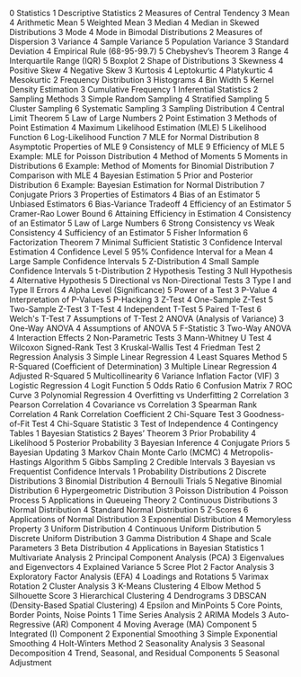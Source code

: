 0 Statistics
1 Descriptive Statistics
2 Measures of Central Tendency
3 Mean
4 Arithmetic Mean
5 Weighted Mean
3 Median
4 Median in Skewed Distributions
3 Mode
4 Mode in Bimodal Distributions
2 Measures of Dispersion
3 Variance
4 Sample Variance
5 Population Variance
3 Standard Deviation
4 Empirical Rule (68-95-99.7)
5 Chebyshev’s Theorem
3 Range
4 Interquartile Range (IQR)
5 Boxplot
2 Shape of Distributions
3 Skewness
4 Positive Skew
4 Negative Skew
3 Kurtosis
4 Leptokurtic
4 Platykurtic
4 Mesokurtic
2 Frequency Distribution
3 Histograms
4 Bin Width
5 Kernel Density Estimation
3 Cumulative Frequency
1 Inferential Statistics
2 Sampling Methods
3 Simple Random Sampling
4 Stratified Sampling
5 Cluster Sampling
6 Systematic Sampling
3 Sampling Distribution
4 Central Limit Theorem
5 Law of Large Numbers
2 Point Estimation
3 Methods of Point Estimation
4 Maximum Likelihood Estimation (MLE)
5 Likelihood Function
6 Log-Likelihood Function
7 MLE for Normal Distribution
8 Asymptotic Properties of MLE
9 Consistency of MLE
9 Efficiency of MLE
5 Example: MLE for Poisson Distribution
4 Method of Moments
5 Moments in Distributions
6 Example: Method of Moments for Binomial Distribution
7 Comparison with MLE
4 Bayesian Estimation
5 Prior and Posterior Distribution
6 Example: Bayesian Estimation for Normal Distribution
7 Conjugate Priors
3 Properties of Estimators
4 Bias of an Estimator
5 Unbiased Estimators
6 Bias-Variance Tradeoff
4 Efficiency of an Estimator
5 Cramer-Rao Lower Bound
6 Attaining Efficiency in Estimation
4 Consistency of an Estimator
5 Law of Large Numbers
6 Strong Consistency vs Weak Consistency
4 Sufficiency of an Estimator
5 Fisher Information
6 Factorization Theorem
7 Minimal Sufficient Statistic
3 Confidence Interval Estimation
4 Confidence Level
5 95% Confidence Interval for a Mean
4 Large Sample Confidence Intervals
5 Z-Distribution
4 Small Sample Confidence Intervals
5 t-Distribution
2 Hypothesis Testing
3 Null Hypothesis
4 Alternative Hypothesis
5 Directional vs Non-Directional Tests
3 Type I and Type II Errors
4 Alpha Level (Significance)
5 Power of a Test
3 P-Value
4 Interpretation of P-Values
5 P-Hacking
3 Z-Test
4 One-Sample Z-Test
5 Two-Sample Z-Test
3 T-Test
4 Independent T-Test
5 Paired T-Test
6 Welch's T-Test
7 Assumptions of T-Test
2 ANOVA (Analysis of Variance)
3 One-Way ANOVA
4 Assumptions of ANOVA
5 F-Statistic
3 Two-Way ANOVA
4 Interaction Effects
2 Non-Parametric Tests
3 Mann-Whitney U Test
4 Wilcoxon Signed-Rank Test
3 Kruskal-Wallis Test
4 Friedman Test
2 Regression Analysis
3 Simple Linear Regression
4 Least Squares Method
5 R-Squared (Coefficient of Determination)
3 Multiple Linear Regression
4 Adjusted R-Squared
5 Multicollinearity
6 Variance Inflation Factor (VIF)
3 Logistic Regression
4 Logit Function
5 Odds Ratio
6 Confusion Matrix
7 ROC Curve
3 Polynomial Regression
4 Overfitting vs Underfitting
2 Correlation
3 Pearson Correlation
4 Covariance vs Correlation
3 Spearman Rank Correlation
4 Rank Correlation Coefficient
2 Chi-Square Test
3 Goodness-of-Fit Test
4 Chi-Square Statistic
3 Test of Independence
4 Contingency Tables
1 Bayesian Statistics
2 Bayes’ Theorem
3 Prior Probability
4 Likelihood
5 Posterior Probability
3 Bayesian Inference
4 Conjugate Priors
5 Bayesian Updating
3 Markov Chain Monte Carlo (MCMC)
4 Metropolis-Hastings Algorithm
5 Gibbs Sampling
2 Credible Intervals
3 Bayesian vs Frequentist Confidence Intervals
1 Probability Distributions
2 Discrete Distributions
3 Binomial Distribution
4 Bernoulli Trials
5 Negative Binomial Distribution
6 Hypergeometric Distribution
3 Poisson Distribution
4 Poisson Process
5 Applications in Queueing Theory
2 Continuous Distributions
3 Normal Distribution
4 Standard Normal Distribution
5 Z-Scores
6 Applications of Normal Distribution
3 Exponential Distribution
4 Memoryless Property
3 Uniform Distribution
4 Continuous Uniform Distribution
5 Discrete Uniform Distribution
3 Gamma Distribution
4 Shape and Scale Parameters
3 Beta Distribution
4 Applications in Bayesian Statistics
1 Multivariate Analysis
2 Principal Component Analysis (PCA)
3 Eigenvalues and Eigenvectors
4 Explained Variance
5 Scree Plot
2 Factor Analysis
3 Exploratory Factor Analysis (EFA)
4 Loadings and Rotations
5 Varimax Rotation
2 Cluster Analysis
3 K-Means Clustering
4 Elbow Method
5 Silhouette Score
3 Hierarchical Clustering
4 Dendrograms
3 DBSCAN (Density-Based Spatial Clustering)
4 Epsilon and MinPoints
5 Core Points, Border Points, Noise Points
1 Time Series Analysis
2 ARIMA Models
3 Auto-Regressive (AR) Component
4 Moving Average (MA) Component
5 Integrated (I) Component
2 Exponential Smoothing
3 Simple Exponential Smoothing
4 Holt-Winters Method
2 Seasonality Analysis
3 Seasonal Decomposition
4 Trend, Seasonal, and Residual Components
5 Seasonal Adjustment